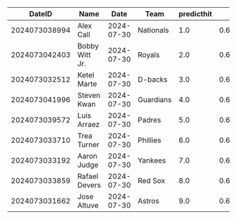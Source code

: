 DateID         |  Name            |  Date        |  Team       |  predicthit  |  predicthitproba     |  hitbool  |  Last7DaysAVG  |  Last15DaysAVG  |  Last30DaysAVG
---------------|------------------|--------------|-------------|--------------|----------------------|-----------|----------------|-----------------|---------------
2024073038994  |  Alex Call       |  2024-07-30  |  Nationals  |  1.0         |  0.6757094406889388  |  False    |  0.667         |  0.667          |  0.667
2024073042403  |  Bobby Witt Jr.  |  2024-07-30  |  Royals     |  2.0         |  0.6522034663764859  |  False    |  0.44          |  0.575          |  0.5
2024073032512  |  Ketel Marte     |  2024-07-30  |  D-backs    |  3.0         |  0.6263410717583922  |  False    |  0.474         |  0.371          |  0.338
2024073041996  |  Steven Kwan     |  2024-07-30  |  Guardians  |  4.0         |  0.6188669630515308  |  False    |  0.259         |  0.233          |  0.26
2024073039572  |  Luis Arraez     |  2024-07-30  |  Padres     |  5.0         |  0.618685436222176   |  False    |  0.292         |  0.306          |  0.284
2024073033710  |  Trea Turner     |  2024-07-30  |  Phillies   |  6.0         |  0.6160360108467192  |  False    |  0.154         |  0.167          |  0.316
2024073033192  |  Aaron Judge     |  2024-07-30  |  Yankees    |  7.0         |  0.6141782235467937  |  False    |  0.4           |  0.4            |  0.321
2024073033859  |  Rafael Devers   |  2024-07-30  |  Red Sox    |  8.0         |  0.6133985831168071  |  False    |  0.5           |  0.316          |  0.341
2024073031662  |  Jose Altuve     |  2024-07-30  |  Astros     |  9.0         |  0.6125951699076471  |  False    |  0.391         |  0.359          |  0.344
